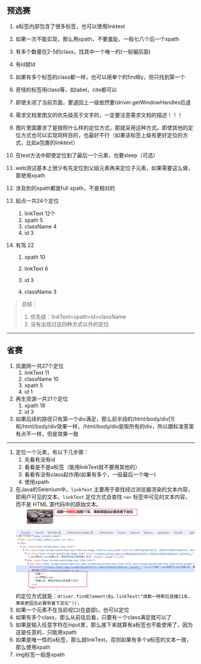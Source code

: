 ## 预选赛

1. a标签内部包含了很多标签，也可以使用linktext

2. 如果一次不能实现，那么用xpath，不要羞耻，一般七八个后一个xpath

3. 有多个数量在2-5的class，找其中一个唯一的(一般偏后面)

4. 有id就Id

5. 如果有多个标签的class都一样，也可以用单个的findBy，但只找到第一个

6. 奇怪的标签用class等，如label，cite都可以

7. 即使关闭了当前页面，要退回上一级依然要(driver.getWindowHandles后退

8. 需求文档里图文的优先级高于文字的，一定要注意需求文档的描述！！！

9. 图片里面要求了是按照什么样的定位方式，那就采用这种方式。即使其他的定位方式也可以实现同样目的，也最好不行（如果该标签上级有更好定位的方式，比如a包裹的linktext）

10. 在test方法中即使定位到了最后一个元素，也要sleep（可选）

11. web测试基本上很少有先定位到父级元素再来定位子元素，如果需要这么做，那使用xpath

12. 涉及到的xpath都是full xpath，不是相对的

13. 起点一共24个定位
    1. linkText 12个
    2. xpath 5
    3. className 4
    4. id 3

14. 有驾 22
    1. xpath 10

    2. linkText 6

    3. id 3

    4. className 3


> 总结：
>
> 1. 优先级：linkText>xpath>id>className
> 2. 没有出现过这四种方式以外的定位

---------

## 省赛

1. 凤凰网一共27个定位
   1. linkText 11
   2. className 10
   3. xpath 5
   4. id 1
2. 再生资源一共21个定位
   1. xpath 18
   2. id 3
3. 如果后续的路径只有第一个div满足，那么前半段的/html/body/div[1]和/html/body/div效果一样，/html/body/div是取所有的div，所以跟标准答案有点不一样，但是效果一致

------



1. 定位一个元素，有以下几步骤：
   1. 先看有没有id
   2. 看看是不是a标签（能用linkText就不要用其他的）
   3. 看看有没有class起作用(如果有多个，一般最后一个唯一)
   4. 使用xpath
2. 在Java的Selenium中，`linkText` 主要用于查找经过浏览器渲染的文本内容，即用户可见的文本。`linkText` 定位方式会查找 `<a>` 标签中可见的文本内容，而不是 HTML 源代码中的原始文本。![image-20231127112858073](%E8%87%AA%E5%8A%A8%E5%8C%96%E6%B5%8B%E8%AF%95%E5%BF%83%E5%BE%97.assets/image-20231127112858073.png)的定位方式就是：`driver.findElement(By.linkText("成都一特斯拉连撞11车，事故原因没必要急着下定论"));`
3. 如果一个元素不在当前视口(在底部)，也可以定位
4. 如果有多个class，那么从前往后看，只要有一个class满足就可以了
5. 如果是输入任意字符在input里，那么接下来就算有a标签也不能使用了，因为这是任意的，只能用xpath
6. 如果是唯一性的a标签，那么就linkText。否则如果有多个a标签的文本一致，那么使用xpath
7. img标签一般是xpath